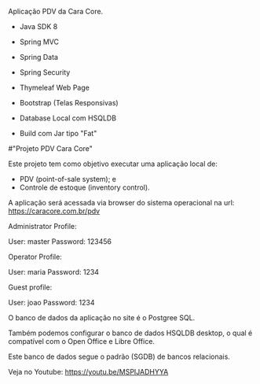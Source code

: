 Aplicação PDV da Cara Core.

- Java SDK 8

- Spring MVC

- Spring Data

- Spring Security

- Thymeleaf Web Page

- Bootstrap (Telas Responsivas)

- Database Local com HSQLDB

- Build com Jar tipo "Fat"
 
 
#"Projeto PDV Cara Core"

Este projeto tem como objetivo executar uma aplicação local de:

- PDV (point-of-sale system); e
- Controle de estoque (inventory control).

A aplicação será acessada via browser do sistema operacional na url: https://caracore.com.br/pdv

Administrator Profile:

User: master
Password: 123456

Operator Profile:

User: maria
Password: 1234

Guest profile:

User: joao
Password: 1234


O banco de dados da aplicação no site é o Postgree SQL.

Também podemos configurar o banco de dados HSQLDB desktop, o qual é compatível com o Open Office e Libre Office.

Este banco de dados segue o padrão (SGDB) de bancos relacionais.

Veja no Youtube: https://youtu.be/MSPIJADHYYA






 
